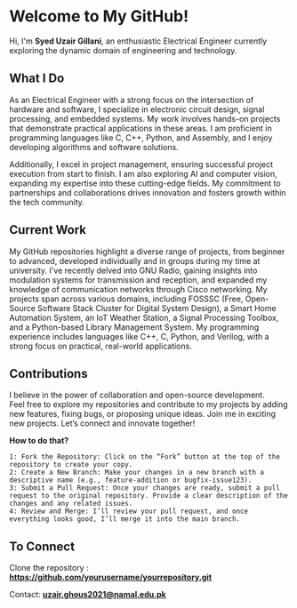 
# Welcome to My GitHub!


Hi, I'm **Syed Uzair Gillani**, an enthusiastic Electrical Engineer currently exploring the dynamic domain of engineering and technology.

## What I Do

As an Electrical Engineer with a strong focus on the intersection of hardware and software, I specialize in electronic circuit design, signal processing, and embedded systems. My work involves hands-on projects that demonstrate practical applications in these areas. I am proficient in programming languages like C, C++, Python, and Assembly, and I enjoy developing algorithms and software solutions.

Additionally, I excel in project management, ensuring successful project execution from start to finish. I am also exploring AI and computer vision, expanding my expertise into these cutting-edge fields. My commitment to partnerships and collaborations drives innovation and fosters growth within the tech community.

## Current Work
My GitHub repositories highlight a diverse range of projects, from beginner to advanced, developed individually and in groups during my time at university. I've recently delved into GNU Radio, gaining insights into modulation systems for transmission and reception, and expanded my knowledge of communication networks through Cisco networking.
My projects span across various domains, including FOSSSC (Free, Open-Source Software Stack Cluster for Digital System Design), a Smart Home Automation System, an IoT Weather Station, a Signal Processing Toolbox, and a Python-based Library Management System. My programming experience includes languages like C++, C, Python, and Verilog, with a strong focus on practical, real-world applications.


## Contributions
I believe in the power of collaboration and open-source development.  
Feel free to explore my repositories and contribute to my projects by adding new features, fixing bugs, or proposing unique ideas. Join me in exciting new projects. Let’s connect and innovate together!

**How to do that?**

    1: Fork the Repository: Click on the “Fork” button at the top of the repository to create your copy.
    2: Create a New Branch: Make your changes in a new branch with a descriptive name (e.g., feature-addition or bugfix-issue123).
    3: Submit a Pull Request: Once your changes are ready, submit a pull request to the original repository. Provide a clear description of the changes and any related issues.
    4: Review and Merge: I’ll review your pull request, and once everything looks good, I’ll merge it into the main branch.


## To Connect

Clone the repository : **https://github.com/yourusername/yourrepository.git**

Contact: **uzair.ghous2021@namal.edu.pk**



<!---
uzair-77/uzair-77 is a ✨ special ✨ repository because its `README.md` (this file) appears on your GitHub profile.
You can click the Preview link to take a look at your changes.
--->
